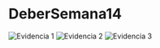 # DeberSemana14
![Evidencia 1](https://github.com/kbeltrane/EscanerQrgoogleml/assets/127458370/0a4d2895-a0d7-4a83-9db9-58e902225937)
![Evidencia 2](https://github.com/kbeltrane/EscanerQrgoogleml/assets/127458370/7246b953-f8ce-4c51-ad07-a38ab6c4cb99)
![Evidencia 3](https://github.com/kbeltrane/EscanerQrgoogleml/assets/127458370/79600a08-10fd-4b49-a73b-2b042970fe99)
